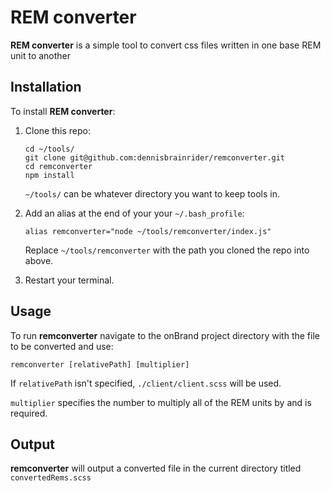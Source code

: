 # REM converter

**REM converter** is a simple tool to convert css files written in one base REM unit to another

## Installation

To install **REM converter**:

1.  Clone this repo:

        cd ~/tools/
        git clone git@github.com:dennisbrainrider/remconverter.git
        cd remconverter
        npm install

    `~/tools/` can be whatever directory you want to keep tools in.

2.  Add an alias at the end of your your `~/.bash_profile`:

        alias remconverter="node ~/tools/remconverter/index.js"

    Replace `~/tools/remconverter` with the path you cloned the repo into above.

3.  Restart your terminal.

## Usage

To run **remconverter** navigate to the onBrand project directory with the file to be converted and use:

    remconverter [relativePath] [multiplier]

If `relativePath` isn't specified, `./client/client.scss` will be used.

`multiplier` specifies the number to multiply all of the REM units by and is required.

## Output

**remconverter** will output a converted file in the current directory titled `convertedRems.scss`
